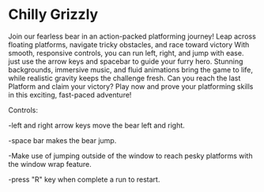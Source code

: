 # Chilly Grizzly
Join our fearless bear in an action-packed platforming journey! Leap across floating
platforms, navigate tricky obstacles, and race toward victory
With smooth, responsive controls, you can run left, right, and jump with ease.
just use the arrow keys and spacebar to guide your furry hero. 
Stunning backgrounds, immersive music, and fluid animations bring the game to life,
while realistic gravity keeps the challenge fresh.
Can you reach the last Platform and claim your victory? 
Play now and prove your platforming skills in this exciting, fast-paced adventure!


Controls:

-left and right arrow keys move the bear left and right.

-space bar makes the bear jump. 

-Make use of jumping outside of the window to reach pesky platforms with the window wrap feature.

-press "R" key when complete a run to restart.

